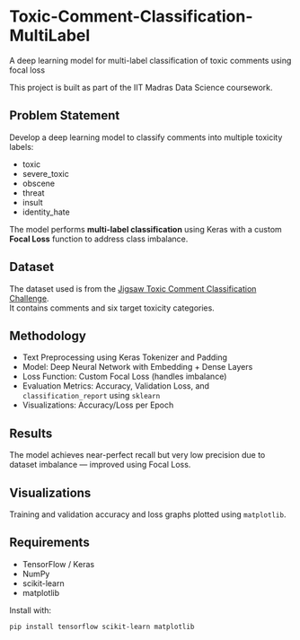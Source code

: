 # Toxic-Comment-Classification-MultiLabel
A deep learning model for multi-label classification of toxic comments using focal loss

This project is built as part of the IIT Madras Data Science coursework.

## Problem Statement
Develop a deep learning model to classify comments into multiple toxicity labels:
- toxic
- severe_toxic
- obscene
- threat
- insult
- identity_hate

The model performs **multi-label classification** using Keras with a custom **Focal Loss** function to address class imbalance.

## Dataset
The dataset used is from the [Jigsaw Toxic Comment Classification Challenge](https://www.kaggle.com/c/jigsaw-toxic-comment-classification-challenge).  
It contains comments and six target toxicity categories.

## Methodology
- Text Preprocessing using Keras Tokenizer and Padding
- Model: Deep Neural Network with Embedding + Dense Layers
- Loss Function: Custom Focal Loss (handles imbalance)
- Evaluation Metrics: Accuracy, Validation Loss, and `classification_report` using `sklearn`
- Visualizations: Accuracy/Loss per Epoch

## Results
The model achieves near-perfect recall but very low precision due to dataset imbalance — improved using Focal Loss.

## Visualizations
Training and validation accuracy and loss graphs plotted using `matplotlib`.

## Requirements
- TensorFlow / Keras
- NumPy
- scikit-learn
- matplotlib

Install with:
```bash
pip install tensorflow scikit-learn matplotlib
